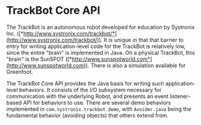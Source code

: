 # TrackBot Core API

The TrackBot is an autonomous robot developed for education by Systronix Inc. ([*http://www.systronix.com/trackbot/*](http://www.systronix.com/trackbot/)). It is unique in that that barrier to entry for writing application-level code for the TrackBot is relatively low, since the entire "brain" is implemented in Java. On a physical TrackBot, this "brain" is the SunSPOT ([*http://www.sunspotworld.com*](http://www.sunspotworld.com)). There is also a simulation available for Greenfoot.

The TrackBot Core API provides the Java basis for writing such application-level behaviors. It consists of the I/O subsystem necessary for communication with the underlying Robot, and presents an event listener-based API for behaviors to use. There are several demo behaviors implemented in `com.systronix.trackbot.demo`, with `Avoider.java` being the fundamental behavior (avoiding objects) that others extend from.
